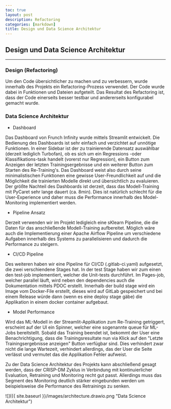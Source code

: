 ```yaml
---
toc: true
layout: post
description: Refactoring
categories: [markdown]
title: Design und Data Science Architektur
---
```

## Design und Data Science Architektur
---

### Design (Refactoring)

Um den Code übersichtlicher zu machen und zu verbessern, wurde innerhalb des Projekts ein Refactoring-Prozess verwendet. Der Code wurde dabei in Funktionen und Dateien aufgeteilt. Das Resultat des Refactoring ist, dass der Code einerseits besser testbar und andererseits konfigurabel gemacht wurde.

### Data Science Architektur

- Dashboard

Das Dashboard von Frunch Infinity wurde mittels Streamlit entwickelt. Die Bedienung des Dashboards ist sehr einfach und verzichtet auf unnötige Funktionen.
In einer Sidebar ist der zu trainierende Datensatz auswählbar (derzeit lediglich Turbofan), ob es sich um ein Regressions -oder Klassifikations-task handelt (vorerst nur Regression), ein Button zum Anzeigen der letzten Trainingsergebnisse und ein weiterer Button zum Starten des Re-Training's. Das Dashboard weist also durch seine minimalistischen Funktionen eine gewisse User-Freundlichkeit auf und die Möglichkeit die trainierten Modelle direkt und übersichtlich zu evaluieren.
Der größte Nachteil des Dashboards ist derzeit, dass das Modell-Training mit PyCaret sehr lange dauert (ca. 8min). Dies ist natürlich schlecht für die User-Experience und daher muss die Performance innerhalb des Model-Monitoring implementiert werden.

- Pipeline Ansatz 

Derzeit verwenden wir im Projekt ledigleich eine sKlearn Pipeline, die die Daten für das anschließende Modell-Training aufbereitet. Möglich wäre auch die Implementierung einer Apache Airflow Pipeline um verschiedene Aufgaben innerhalb des Systems zu parallelisieren und dadurch die Performance zu steigern.

- CI/CD Pipeline

Des weiteren haben wir eine Pipeline für CI/CD (.gitlab-ci.yaml) aufgesetzt, die zwei verschiendene Stages hat. In der test Stage haben wir zum einen den test-job implementiert, welcher die Unit-tests durchführt. Im Pages-job, welcher parallel läuft, wird neben den dependencies auch die Dokumentation mittels PDOC erstellt. Innerhalb der build stage wird ein Image vom Docker-File erstellt, dieses wird auf GitLab gespeichert und bei einem Release würde dann (wenn es eine deploy stage gäbe) die Applikation in einem docker container aufgebaut.

- Model Performance 

Wird das ML-Modell in der Streamlit-Applikation zum Re-Training getriggert, erscheint auf der UI ein Spinner, welcher eine sogenannte queue für ML-Jobs bereitstellt. Sobald das Training beendet ist, bekommt der User eine Benachrichtigung, dass die Trainingsresultate nun via Klick auf den "Letzte Trainingsergebnisse anzeigen" Button verfügbar sind. Dies verhindert zwar nicht die lange Wartezeit, verhindert allerdings, das der User die Seite verlässt und vermutet das die Applikation Fehler aufweist. 

Zu der Data Science Architektur des Projekts kann abschließend gesagt werden, dass der CRISP-DM Zyklus in Verbindung mit kontinuierlicher Evaluation, Retraining und Monitoring recht gut passt. Allerdings muss das Segment des Monitoring deutlich stärker eingebunden werden um beispielsweise die Performance des Retrainings zu senken.

![]({{ site.baseurl }}/images/architecture.drawio.png "Data Science Architektur")

